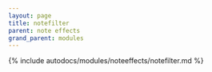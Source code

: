 ```yaml
---
layout: page
title: notefilter
parent: note effects
grand_parent: modules
---
```


{% include autodocs/modules/noteeffects/notefilter.md %}
